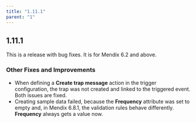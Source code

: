 ```yaml
---
title: "1.11.1"
parent: "1"
---
```


## 1.11.1

This is a release with bug fixes. It is for Mendix 6.2 and above.

### Other Fixes and Improvements

* When defining a **Create trap message** action in the trigger configuration, the trap was not created and linked to the triggered event. Both issues are fixed.
* Creating sample data failed, because the **Frequency** attribute was set to empty and, in Mendix 6.8.1, the validation rules behave differently. **Frequency** always gets a value now.
